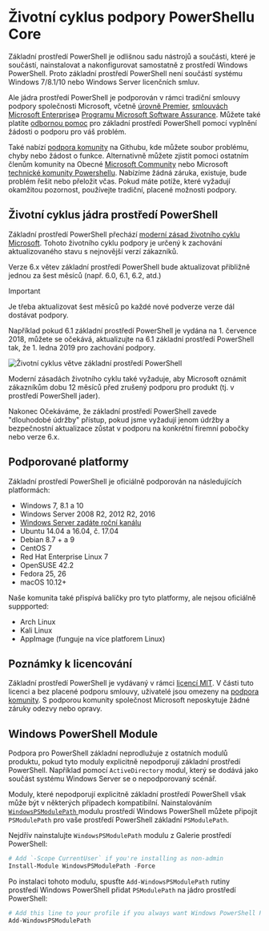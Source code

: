 # <a name="powershell-core-support-lifecycle"></a>Životní cyklus podpory PowerShellu Core

Základní prostředí PowerShell je odlišnou sadu nástrojů a součásti, které je součástí, nainstalovat a nakonfigurovat samostatně z prostředí Windows PowerShell.
Proto základní prostředí PowerShell není součástí systému Windows 7/8.1/10 nebo Windows Server licenčních smluv.

Ale jádra prostředí PowerShell je podporován v rámci tradiční smlouvy podpory společnosti Microsoft, včetně [úrovně Premier][], [smlouvách Microsoft Enterprise][enterprise-agreement]a [Programu Microsoft Software Assurance][assurance].
Můžete také platíte [odbornou pomoc][] pro základní prostředí PowerShell pomocí vyplnění žádosti o podporu pro váš problém.

Také nabízí [podpora komunity][] na Githubu, kde můžete soubor problému, chyby nebo žádost o funkce.
Alternativně můžete zjistit pomoci ostatním členům komunity na Obecné [Microsoft Community][] nebo Microsoft [technické komunity Powershellu][].
Nabízíme žádná záruka, existuje, bude problém řešit nebo přeložit včas.
Pokud máte potíže, které vyžadují okamžitou pozornost, používejte tradiční, placené možnosti podpory.

## <a name="lifecycle-of-powershell-core"></a>Životní cyklus jádra prostředí PowerShell

Základní prostředí PowerShell přechází [moderní zásad životního cyklu Microsoft][modern].
Tohoto životního cyklu podpory je určený k zachování aktualizovaného stavu s nejnovější verzí zákazníků.

Verze 6.x větev základní prostředí PowerShell bude aktualizovat přibližně jednou za šest měsíců (např. 6.0, 6.1, 6.2, atd.)

> [!IMPORTANT]
> Je třeba aktualizovat šest měsíců po každé nové podverze verze dál dostávat podpory.

Například pokud 6.1 základní prostředí PowerShell je vydána na 1. července 2018, můžete se očekává, aktualizujte na 6.1 základní prostředí PowerShell tak, že 1. ledna 2019 pro zachování podpory.

![Životní cyklus větve základní prostředí PowerShell][lifecycle-chart]

Moderní zásadách životního cyklu také vyžaduje, aby Microsoft oznámit zákazníkům dobu 12 měsíců před zrušený podporu pro produkt (tj. v prostředí PowerShell jader).

Nakonec Očekáváme, že základní prostředí PowerShell zavede "dlouhodobé údržby" přístup, pokud jsme vyžadují jenom údržby a bezpečnostní aktualizace zůstat v podporu na konkrétní firemní pobočky nebo verze 6.x.

## <a name="supported-platforms"></a>Podporované platformy

Základní prostředí PowerShell je oficiálně podporován na následujících platformách:

* Windows 7, 8.1 a 10
* Windows Server 2008 R2, 2012 R2, 2016
* [Windows Server zadáte roční kanálu][semi-annual]
* Ubuntu 14.04 a 16.04, č. 17.04
* Debian 8.7 + a 9
* CentOS 7
* Red Hat Enterprise Linux 7
* OpenSUSE 42.2
* Fedora 25, 26
* macOS 10.12+

Naše komunita také přispívá balíčky pro tyto platformy, ale nejsou oficiálně suppported:

* Arch Linux
* Kali Linux
* AppImage (funguje na více platforem Linux)

## <a name="notes-on-licensing"></a>Poznámky k licencování

Základní prostředí PowerShell je vydávaný v rámci [licencí MIT][].
V části tuto licenci a bez placené podporu smlouvy, uživatelé jsou omezeny na [podpora komunity][].
S podporou komunity společnost Microsoft neposkytuje žádné záruky odezvy nebo opravy.

## <a name="windows-powershell-module"></a>Windows PowerShell Module

Podpora pro PowerShell základní neprodlužuje z ostatních modulů produktu, pokud tyto moduly explicitně nepodporují základní prostředí PowerShell.
Například pomocí `ActiveDirectory` modul, který se dodává jako součást systému Windows Server se o nepodporovaný scénář.

Moduly, které nepodporují explicitně základní prostředí PowerShell však může být v některých případech kompatibilní.
Nainstalováním [ `WindowsPSModulePath` ][] modulu prostředí Windows PowerShell můžete připojit `PSModulePath` pro vaše prostředí PowerShell základní `PSModulePath`.

Nejdřív nainstalujte `WindowsPSModulePath` modulu z Galerie prostředí PowerShell:

```powershell
# Add `-Scope CurrentUser` if you're installing as non-admin
Install-Module WindowsPSModulePath -Force
```

Po instalaci tohoto modulu, spusťte `Add-WindowsPSModulePath` rutiny prostředí Windows PowerShell přidat `PSModulePath` na jádro prostředí PowerShell:

```powershell
# Add this line to your profile if you always want Windows PowerShell PSModulePath
Add-WindowsPSModulePath
```

[úrovně Premier]: https://www.microsoft.com/en-us/microsoftservices/support.aspx
[enterprise-agreement]: https://www.microsoft.com/en-us/licensing/licensing-programs/enterprise.aspx
[assurance]: https://www.microsoft.com/en-us/licensing/licensing-programs/software-assurance-default.aspx
[podpora komunity]: https://github.com/powershell/powershell/issues
[Microsoft Community]: https://answers.microsoft.com/
[technické komunity Powershellu]: https://techcommunity.microsoft.com/t5/PowerShell/ct-p/WindowsPowerShell
[odbornou pomoc]: https://support.microsoft.com/assistedsupportproducts
[modern]: https://support.microsoft.com/help/30881/modern-lifecycle-policy
[lifecycle-chart]: ./images/modern-lifecycle.png
[semi-annual]: https://docs.microsoft.com/windows-server/get-started/semi-annual-channel-overview
[licencí MIT]: https://github.com/PowerShell/PowerShell/blob/master/LICENSE.txt
[`WindowsPSModulePath`]: https://www.powershellgallery.com/packages/WindowsPSModulePath/